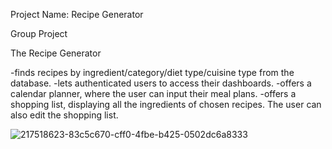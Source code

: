 Project Name: Recipe Generator

Group Project

The Recipe Generator 

  -finds recipes by ingredient/category/diet type/cuisine type from the database.
  -lets authenticated users to access their dashboards. 
  -offers a calendar planner, where the user can input their meal plans.
  -offers a shopping list, displaying all the ingredients of chosen recipes. The user can also edit the shopping list.


![217518623-83c5c670-cff0-4fbe-b425-0502dc6a8333](https://user-images.githubusercontent.com/91882718/219946703-7d571d93-6806-4206-9c65-8b0e3c54e5ee.png)
